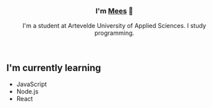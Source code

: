<h3 align="center">
I'm <a href="https://www.meesakveld.be/" target="_blank" rel="noreferrer">Mees</a> 👋
</h3>

<p align="center">
I'm a student at Artevelde University of Applied Sciences. I study programming.
</p> 

<br>

## I'm currently learning
- JavaScript
- Node.js
- React
